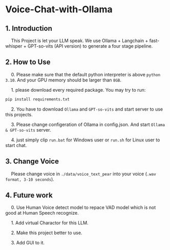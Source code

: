 # Voice-Chat-with-Ollama
 
## 1. Introduction

&emsp; This Project is let your LLM speak. We use Ollama + Langchain + fast-whisper + GPT-so-vits (API version) to generate a four stage pipeline.

## 2. How to Use

&emsp; 0. Please make sure that the default python interpreter is above `python 3.10`. And your GPU memory should be larger than `8GB`.

&emsp; 1. please download every required package. You may try to run:

```bash
pip install requirements.txt
```

&emsp; 2. You have to download `Ollama` and `GPT-so-vits` and start server to use this projects.

&emsp; 3. Please change configeration of Ollama in config.json. And start `Ollama & GPT-so-vits` server.

&emsp; 4. just simply clip `run.bat` for Windows user or `run.sh` for Linux user to start chat.

## 3. Change Voice

&emsp; Please change voice in `./data/voice_text_pear` into your voice (`.wav format, 3-10 seconds`).

## 4. Future work

&emsp; 0. Use Human Voice detect model to repace VAD model which is not good at Human Speech recognize.

&emsp; 1. Add virtual Charactor for this LLM.

&emsp; 2. Make this project better to use.

&emsp; 3. Add GUI to it.
